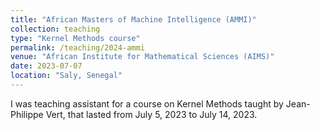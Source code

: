 ```yaml
---
title: "African Masters of Machine Intelligence (AMMI)"
collection: teaching
type: "Kernel Methods course"
permalink: /teaching/2024-ammi
venue: "African Institute for Mathematical Sciences (AIMS)"
date: 2023-07-07
location: "Saly, Senegal"
---
```


I was teaching assistant for a course on Kernel Methods taught by Jean-Philippe Vert, that lasted from July 5, 2023 to July 14, 2023.

